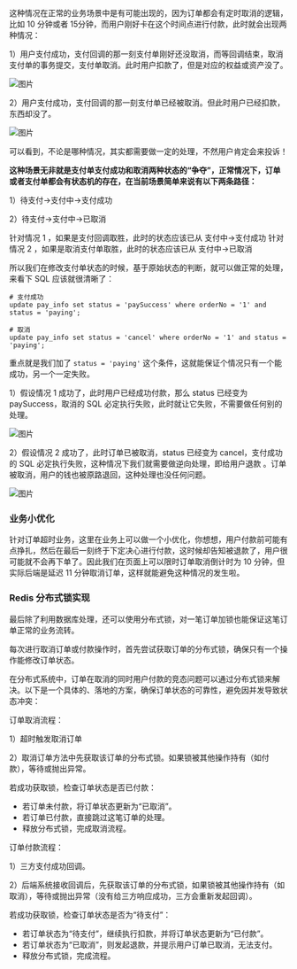 这种情况在正常的业务场景中是有可能出现的，因为订单都会有定时取消的逻辑，比如 10 分钟或者 15分钟，而用户刚好卡在这个时间点进行付款，此时就会出现两种情况：

1）用户支付成功，支付回调的那一刻支付单刚好还没取消，而等回调结束，取消支付单的事务提交，支付单取消。此时用户扣款了，但是对应的权益或资产没了。

![图片](https://learnone.oss-cn-beijing.aliyuncs.com/pic/202411121601805.webp)

2）用户支付成功，支付回调的那一刻支付单已经被取消。但此时用户已经扣款，东西却没了。

![图片](https://learnone.oss-cn-beijing.aliyuncs.com/pic/202411121601812.webp)

可以看到，不论是哪种情况，其实都需要做一定的处理，不然用户肯定会来投诉！

**这种场景无非就是支付单支付成功和取消两种状态的“争夺”，正常情况下，订单或者支付单都会有状态机的存在，在当前场景简单来说有以下两条路径：**

1）待支付->支付中->支付成功

2）待支付->支付中->已取消

针对情况 1 ，如果是支付回调取胜，此时的状态应该已从 支付中->支付成功 针对情况 2 ，如果是取消支付单取胜，此时的状态应该已从 支付中->已取消

所以我们在修改支付单状态的时候，基于原始状态的判断，就可以做正常的处理，来看下 SQL 应该就很清晰了：

```
# 支付成功
update pay_info set status = 'paySuccess' where orderNo = '1' and status = 'paying';

# 取消
update pay_info set status = 'cancel' where orderNo = '1' and status = 'paying';
```

重点就是我们加了 `status = 'paying'` 这个条件，这就能保证个情况只有一个能成功，另一个一定失败。

1）假设情况 1 成功了，此时用户已经成功付款，那么 status 已经变为 paySuccess，取消的 SQL 必定执行失败，此时就让它失败，不需要做任何别的处理。

![图片](https://learnone.oss-cn-beijing.aliyuncs.com/pic/202411121601819.webp)

2）假设情况 2 成功了，此时订单已被取消，status 已经变为 cancel，支付成功的 SQL 必定执行失败，这种情况下我们就需要做逆向处理，即给用户退款 。订单被取消，用户的钱也被原路退回，这种处理也没任何问题。

![图片](https://learnone.oss-cn-beijing.aliyuncs.com/pic/202411121601815.webp)

### **业务小优化**

针对订单超时业务，这里在业务上可以做一个小优化，你想想，用户付款前可能有点挣扎，然后在最后一刻终于下定决心进行付款，这时候却告知被退款了，用户很可能就不会再下单了。因此我们在页面上可以限时订单取消倒计时为 10 分钟，但实际后端是延迟 11 分钟取消订单，这样就能避免这种情况的发生啦。

### **Redis 分布式锁实现**

最后除了利用数据库处理，还可以使用分布式锁，对一笔订单加锁也能保证这笔订单正常的业务流转。

每次进行取消订单或付款操作时，首先尝试获取订单的分布式锁，确保只有一个操作能修改订单状态。

在分布式系统中，订单在取消的同时用户付款的竞态问题可以通过分布式锁来解决。以下是一个具体的、落地的方案，确保订单状态的可靠性，避免因并发导致状态冲突：

订单取消流程：

1）超时触发取消订单

2）取消订单方法中先获取该订单的分布式锁。如果锁被其他操作持有（如付款），等待或抛出异常。

若成功获取锁，检查订单状态是否已付款：

- 若订单未付款，将订单状态更新为“已取消”。
- 若订单已付款，直接跳过这笔订单的处理。
- 释放分布式锁，完成取消流程。

订单付款流程：

1）三方支付成功回调。

2）后端系统接收回调后，先获取该订单的分布式锁，如果锁被其他操作持有（如取消），等待或抛出异常（没有给三方响应成功，三方会重新发起回调）。

若成功获取锁，检查订单状态是否为“待支付”：

- 若订单状态为“待支付”，继续执行扣款，并将订单状态更新为“已付款”。
- 若订单状态为“已取消”，则发起退款，并提示用户订单已取消，无法支付。
- 释放分布式锁，完成流程。